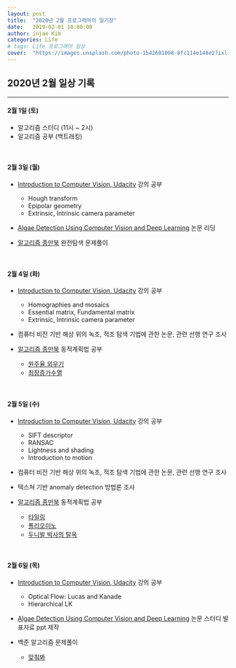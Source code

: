 ```yaml
---
layout: post
title:  "2020년 2월 프로그래머의 일기장"
date:   2019-02-01 10:00:00
author: injae Kim
categories: Life
# tags:	Life 프로그래머 일상
cover:  "https://images.unsplash.com/photo-1542601098-8fc114e148e2?ixlib=rb-1.2.1&ixid=eyJhcHBfaWQiOjEyMDd9&auto=format&fit=crop&w=750&q=80"
---
```


##  2020년 2월 일상 기록
---

#### 2월 1일 (토)

- 알고리즘 스터디 (11시 ~ 2시)
- 알고리즘 공부 (백트래킹)

<br/>

#### 2월 3일 (월)

- [Introduction to Computer Vision, Udacity](https://classroom.udacity.com/courses/ud810) 강의 공부
  - Hough transform
  - Epipolar geometry
  - Extrinsic, Intrinsic camera parameter

- [Algae Detection Using Computer Vision and Deep Learning](https://arxiv.org/abs/1811.10847) 논문 리딩

- [알고리즘 종만북](http://mobile.kyobobook.co.kr/showcase/book/KOR/9788966260546) 완전탐색 문제풀이

<br/>

#### 2월 4일 (화)
- [Introduction to Computer Vision, Udacity](https://classroom.udacity.com/courses/ud810) 강의 공부
  - Homographies and mosaics
  - Essential matrix, Fundamental matrix
  - Extrinsic, Intrinsic camera parameter

- 컴퓨터 비전 기반 해상 위의 녹조, 적조 탐색 기법에 관한 논문, 관련 선행 연구 조사

- [알고리즘 종만북](http://mobile.kyobobook.co.kr/showcase/book/KOR/9788966260546) 동적계획법 공부
  - [원주율 외우기](https://www.algospot.com/judge/problem/read/PI)
  - [최장증가수열](https://www.algospot.com/judge/problem/read/LIS)

<br/>

#### 2월 5일 (수)
- [Introduction to Computer Vision, Udacity](https://classroom.udacity.com/courses/ud810) 강의 공부
  - SIFT descriptor
  - RANSAC
  - Lightness and shading
  - Introduction to motion

- 컴퓨터 비전 기반 해상 위의 녹조, 적조 탐색 기법에 관한 논문, 관련 선행 연구 조사

- 텍스쳐 기반 anomaly detection 방법론 조사

- [알고리즘 종만북](http://mobile.kyobobook.co.kr/showcase/book/KOR/9788966260546) 동적계획법 공부
  - [타일링](https://www.algospot.com/judge/problem/read/TILING2)
  - [폴리오미노](https://www.algospot.com/judge/problem/read/POLY)
  - [두니발 박사의 탈옥](https://www.algospot.com/judge/problem/read/NUMB3RS)

<br/>

#### 2월 6일 (목)

- [Introduction to Computer Vision, Udacity](https://classroom.udacity.com/courses/ud810) 강의 공부
  - Optical Flow: Lucas and Kanade
  - Hierarchical LK

- [Algae Detection Using Computer Vision and Deep Learning](https://arxiv.org/abs/1811.10847) 논문 스터디 발표자료 ppt 제작

- 백준 알고리즘 문제풀이
  - [맞춰봐](https://www.acmicpc.net/problem/1248)